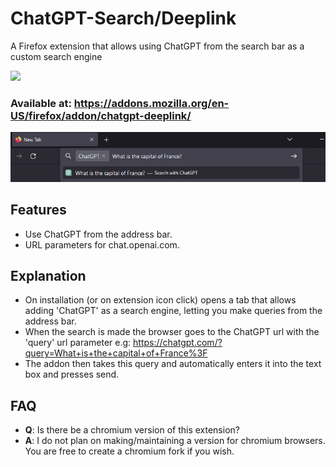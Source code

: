 # ChatGPT-Search/Deeplink
A Firefox extension that allows using ChatGPT from the search bar as a custom search engine

![](https://repository-images.githubusercontent.com/736818816/1802e548-04a6-436c-9704-674cc06046bc)

### Available at: https://addons.mozilla.org/en-US/firefox/addon/chatgpt-deeplink/

![](https://raw.githubusercontent.com/ImDarkTom/ChatGPT-Search/main/preview.png)

## Features
- Use ChatGPT from the address bar.
- URL parameters for chat.openai.com.

## Explanation
- On installation (or on extension icon click) opens a tab that allows adding 'ChatGPT' as a search engine, letting you make queries from the address bar.
- When the search is made the browser goes to the ChatGPT url with the 'query' url parameter e.g: https://chatgpt.com/?query=What+is+the+capital+of+France%3F
- The addon then takes this query and automatically enters it into the text box and presses send. 

## FAQ
- **Q**: Is there be a chromium version of this extension?
- **A**: I do not plan on making/maintaining a version for chromium browsers. You are free to create a chromium fork if you wish.

